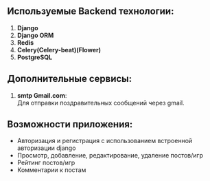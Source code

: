## Используемые Backend технологии:
1. **Django**  
2. **Django ORM**  
3. **Redis**
4. **Celery(Celery-beat)(Flower)**
5. **PostgreSQL**

## Дополнительные сервисы:

1. **smtp Gmail.com**:  
   Для отправки поздравительных сообщений через gmail.

## Возможности приложения:
- Авторизация и регистрация с использованием встроенной авторизации django
- Просмотр, добавление, редактирование, удаление постов/игр
- Рейтинг постов/игр
- Комментарии к постам
